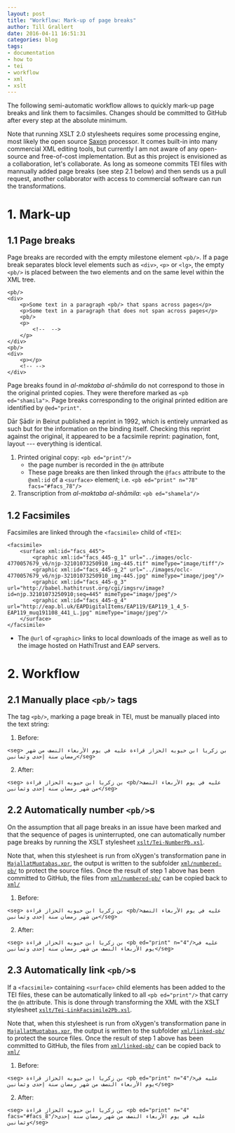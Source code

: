 ```yaml
---
layout: post
title: "Workflow: Mark-up of page breaks"
author: Till Grallert
date: 2016-04-11 16:51:31
categories: blog
tags:
- documentation
- how to
- tei
- workflow
- xml
- xslt
---
```


The following semi-automatic workflow allows to quickly mark-up page breaks and link them to facsimiles. Changes should be committed to GitHub after every step at the absolute minimum.

Note that running XSLT 2.0 stylesheets requires some processing engine, most likely the open source [Saxon](https://sourceforge.net/projects/saxon/) processor. It comes built-in into many commercial XML editing tools, but currently I am not aware of any open-source and free-of-cost implementation. But as this project is envisioned as a collaboration, let's collaborate. As long as someone commits TEI files with mannually added page breaks (see step 2.1 below) and then sends us a pull request, another collaborator with access to commercial software can run the transformations.


# 1. Mark-up

## 1.1 Page breaks

Page breaks are recorded with the empty milestone element `<pb/>`. If a page break separates block level elements such as `<div>`, `<p>` or `<lg>`, the empty `<pb/>` is placed between the two elements and on the same level within the XML tree.

~~~{.xml}
<pb/>
<div>
    <p>Some text in a paragraph <pb/> that spans across pages</p>
    <p>Some text in a paragraph that does not span across pages</p>
    <pb/>
    <p>
        <!--  -->
    </p>
</div>
<pb/>
<div>
    <p></p>
    <!-- -->
</div>
~~~


Page breaks found in *al-maktaba al-shāmila* do not correspond to those in the original printed copies. They were therefore marked as `<pb ed="shamila">`. Page breaks corresponding to the original printed edition are identified by `@ed="print"`.

Dār Ṣādir in Beirut published a reprint in 1992, which is entirely unmarked as such but for the information on the binding itself. Checking this reprint against the original, it appeared to be a facsimile reprint: pagination, font, layout --- everything is identical.

1. Printed original copy: `<pb ed="print"/>`
    - the page number is recorded in the `@n` attribute
    - These page breaks are then linked through the `@facs` attribute to the `@xml:id` of a `<surface>` element; i.e. `<pb ed="print" n="78" facs="#facs_78"/>`
2. Transcription from *al-maktaba al-shāmila*: `<pb ed="shamela"/>`

## 1.2 Facsimiles

Facsimiles are linked through the `<facsimile>` child of `<TEI>`:

~~~{.xml}
<facsimile>
    <surface xml:id="facs_445">
        <graphic xml:id="facs_445-g_1" url="../images/oclc-4770057679_v6/njp-32101073250910_img-445.tif" mimeType="image/tiff"/>
        <graphic xml:id="facs_445-g_2" url="../images/oclc-4770057679_v6/njp-32101073250910_img-445.jpg" mimeType="image/jpeg"/>
        <graphic xml:id="facs_445-g_3" url="http://babel.hathitrust.org/cgi/imgsrv/image?id=njp.32101073250910;seq=445" mimeType="image/jpeg"/>
        <graphic xml:id="facs_445-g_4" url="http://eap.bl.uk/EAPDigitalItems/EAP119/EAP119_1_4_5-EAP119_muq191108_441_L.jpg" mimeType="image/jpeg"/>
    </surface>
</facsimile>
~~~

- The `@url` of `<graphic>` links to local downloads of the image as well as to the image hosted on HathiTrust and EAP servers.

# 2. Workflow
## 2.1 Manually place `<pb/>` tags

The tag `<pb/>`, marking a page break in TEI, must be manually placed into the text string:

1. Before:

~~~{.xml}
<seg> بن زكريا ابن حيويه الحزاز قراءة عليه في يوم الأربعاء النصف من شهر رمضان سنة إحدى وثمانين</seg>
~~~

2. After:

~~~{.xml}
<seg> بن زكريا ابن حيويه الحزاز قراءة <pb/>عليه في يوم الأربعاء النصف من شهر رمضان سنة إحدى وثمانين</seg>
~~~

## 2.2 Automatically number `<pb/>`s

On the assumption that all page breaks in an issue have been marked and that the sequence of pages is uninterrupted, one can automatically number page breaks by running the XSLT stylesheet [`xslt/Tei-NumberPb.xsl`](xslt/Tei-NumberPb.xsl).

Note that, when this stylesheet is run from oXygen's transformation pane in [`MajallatMuqtabas.xpr`](MajallatMuqtabas.xpr), the output is written to the subfolder [`xml/numbered-pb/`](xml/numbered-pb/) to protect the source files. Once the result of step 1 above has been committed to GitHub, the files from [`xml/numbered-pb/`](xml/numbered-pb/) can be copied back to [`xml/`](xml/)

1. Before:

~~~{.xml}
<seg> بن زكريا ابن حيويه الحزاز قراءة <pb/>عليه في يوم الأربعاء النصف من شهر رمضان سنة إحدى وثمانين</seg>
~~~

2. After:

~~~{.xml}
<seg> بن زكريا ابن حيويه الحزاز قراءة <pb ed="print" n="4"/>عليه في يوم الأربعاء النصف من شهر رمضان سنة إحدى وثمانين</seg>
~~~

## 2.3 Automatically link `<pb/>`s

If a `<facsimile>` containing `<surface>` child elements has been added to the TEI files, these can be automatically linked to all `<pb ed="print"/>` that carry the `@n` attribute. This is done through transforming the XML with the XSLT stylesheet [`xslt/Tei-LinkFacsimile2Pb.xsl`](xslt/Tei-LinkFacsimile2Pb.xsl).

<!-- The stylesheet allows for a set-off to be specified between the page number recorded in the `@n` attribute of `<pb ed="print"/>` and the facsimile that might  -->

Note that, when this stylesheet is run from oXygen's transformation pane in [`MajallatMuqtabas.xpr`](MajallatMuqtabas.xpr), the output is written to the subfolder [`xml/linked-pb/`](xml/linked-pb/) to protect the source files. Once the result of step 1 above has been committed to GitHub, the files from [`xml/linked-pb/`](xml/linked-pb/) can be copied back to [`xml/`](xml/)

1. Before:

~~~{.xml}
<seg> بن زكريا ابن حيويه الحزاز قراءة <pb ed="print" n="4"/>عليه في يوم الأربعاء النصف من شهر رمضان سنة إحدى وثمانين</seg>
~~~

2. After:

~~~{.xml}
<seg> بن زكريا ابن حيويه الحزاز قراءة <pb ed="print" n="4" facs="#facs_8"/>عليه في يوم الأربعاء النصف من شهر رمضان سنة إحدى وثمانين</seg>
~~~
